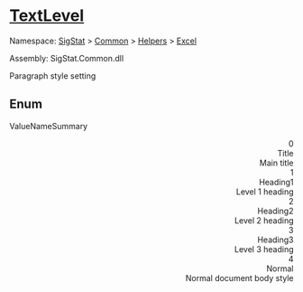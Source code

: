 # [TextLevel](./TextLevel.md)
Namespace: [SigStat]() > [Common](./../../README.md) > [Helpers](./../README.md) > [Excel](./README.md)

Assembly: SigStat.Common.dll


Paragraph style setting

##	Enum

ValueNameSummary

<div style="text-align: right">0</ div ><div style="text-align: right">Title</ div ><div style="text-align: right">Main title</ div ><br>
<div style="text-align: right">1</ div ><div style="text-align: right">Heading1</ div ><div style="text-align: right">Level 1 heading</ div ><br>
<div style="text-align: right">2</ div ><div style="text-align: right">Heading2</ div ><div style="text-align: right">Level 2 heading</ div ><br>
<div style="text-align: right">3</ div ><div style="text-align: right">Heading3</ div ><div style="text-align: right">Level 3 heading</ div ><br>
<div style="text-align: right">4</ div ><div style="text-align: right">Normal</ div ><div style="text-align: right">Normal document body style</ div ><br>


